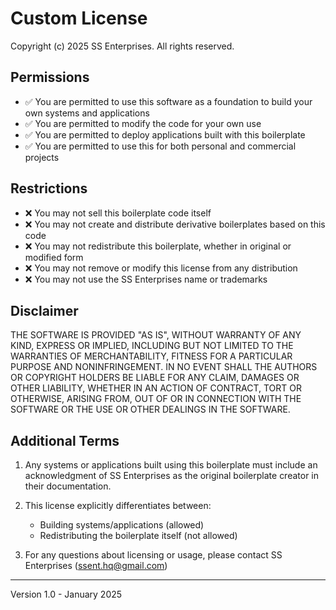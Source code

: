 # Custom License

Copyright (c) 2025 SS Enterprises. All rights reserved.

## Permissions

- ✅ You are permitted to use this software as a foundation to build your own systems and applications
- ✅ You are permitted to modify the code for your own use
- ✅ You are permitted to deploy applications built with this boilerplate
- ✅ You are permitted to use this for both personal and commercial projects

## Restrictions

- ❌ You may not sell this boilerplate code itself
- ❌ You may not create and distribute derivative boilerplates based on this code
- ❌ You may not redistribute this boilerplate, whether in original or modified form
- ❌ You may not remove or modify this license from any distribution
- ❌ You may not use the SS Enterprises name or trademarks

## Disclaimer

THE SOFTWARE IS PROVIDED "AS IS", WITHOUT WARRANTY OF ANY KIND, EXPRESS OR IMPLIED, INCLUDING BUT NOT LIMITED TO THE WARRANTIES OF MERCHANTABILITY, FITNESS FOR A PARTICULAR PURPOSE AND NONINFRINGEMENT. IN NO EVENT SHALL THE AUTHORS OR COPYRIGHT HOLDERS BE LIABLE FOR ANY CLAIM, DAMAGES OR OTHER LIABILITY, WHETHER IN AN ACTION OF CONTRACT, TORT OR OTHERWISE, ARISING FROM, OUT OF OR IN CONNECTION WITH THE SOFTWARE OR THE USE OR OTHER DEALINGS IN THE SOFTWARE.

## Additional Terms

1. Any systems or applications built using this boilerplate must include an acknowledgment of SS Enterprises as the original boilerplate creator in their documentation.

2. This license explicitly differentiates between:
   - Building systems/applications (allowed)
   - Redistributing the boilerplate itself (not allowed)

3. For any questions about licensing or usage, please contact SS Enterprises (ssent.hq@gmail.com)

---
Version 1.0 - January 2025